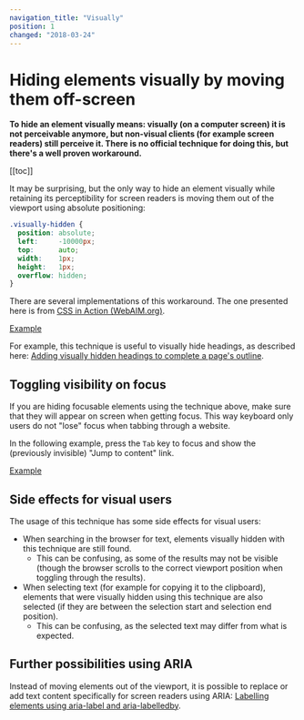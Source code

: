 ```yaml
---
navigation_title: "Visually"
position: 1
changed: "2018-03-24"
---
```


# Hiding elements visually by moving them off-screen

**To hide an element visually means: visually (on a computer screen) it is not perceivable anymore, but non-visual clients (for example screen readers) still perceive it. There is no official technique for doing this, but there's a well proven workaround.**

[[toc]]

It may be surprising, but the only way to hide an element visually while retaining its perceptibility for screen readers is moving them out of the viewport using absolute positioning:

```css
.visually-hidden {
  position: absolute;
  left:     -10000px;
  top:      auto;
  width:    1px;
  height:   1px;
  overflow: hidden;
}
```

There are several implementations of this workaround. The one presented here is from [CSS in Action (WebAIM.org)](https://webaim.org/techniques/css/invisiblecontent/).

[Example](_examples/hiding-an-element-visually)

For example, this technique is useful to visually hide headings, as described here: [Adding visually hidden headings to complete a page's outline](/examples/headings/visually-hidden-headings).

## Toggling visibility on focus

If you are hiding focusable elements using the technique above, make sure that they will appear on screen when getting focus. This way keyboard only users do not "lose" focus when tabbing through a website.

In the following example, press the `Tab` key to focus and show the (previously invisible) "Jump to content" link.

[Example](_examples/toggling-visibility-of-a-hidden-element-on-focus)

## Side effects for visual users

The usage of this technique has some side effects for visual users:

- When searching in the browser for text, elements visually hidden with this technique are still found.
    - This can be confusing, as some of the results may not be visible (though the browser scrolls to the correct viewport position when toggling through the results).
- When selecting text (for example for copying it to the clipboard), elements that were visually hidden using this technique are also selected (if they are between the selection start and selection end position).
    - This can be confusing, as the selected text may differ from what is expected.

## Further possibilities using ARIA

Instead of moving elements out of the viewport, it is possible to replace or add text content specifically for screen readers using ARIA: [Labelling elements using aria-label and aria-labelledby](/examples/sensible-aria-usage/label-labelledby).